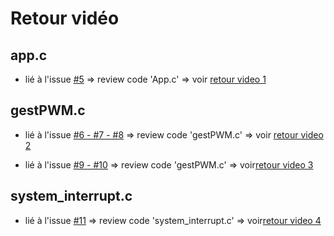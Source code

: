 # Retour vidéo 
## app.c 
- lié à l'issue [#5](https://github.com/NEZIRITau/TP1_PWM_AD_TAN_GIT/issues/5) => review code 'App.c' => voir [retour video 1](https://www.swisstransfer.com/d/7e70bc30-3c48-4a05-a816-607de758dbb2)

## gestPWM.c 
- lié à l'issue [#6 - #7 - #8](https://github.com/NEZIRITau/TP1_PWM_AD_TAN_GIT/issues/8) => review code 'gestPWM.c' => voir [retour video 2](https://www.swisstransfer.com/d/ec31e7e6-9018-4bdc-9e4a-87f6fbfdc946)

- lié à l'issue [#9 - #10](https://github.com/NEZIRITau/TP1_PWM_AD_TAN_GIT/issues/10) => review code 'gestPWM.c' => voir[retour video 3](https://www.swisstransfer.com/d/c7f5c2a5-e2fc-4425-a7d1-de3774cde7ef)

## system_interrupt.c
- lié à l'issue [#11](https://github.com/NEZIRITau/TP1_PWM_AD_TAN_GIT/issues/11) => review code 'system_interrupt.c' => voir[retour video 4](https://www.swisstransfer.com/d/33a9f2ea-9293-41ee-8711-8ed2408bee35)
